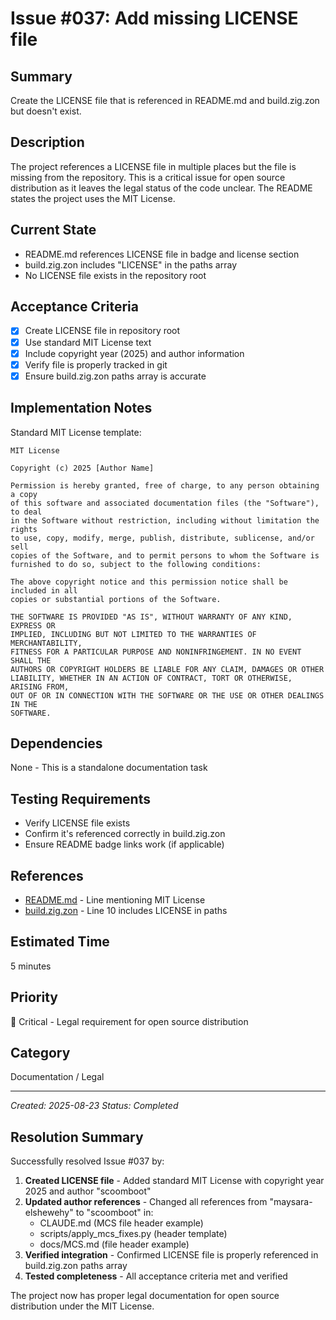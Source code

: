 # Issue #037: Add missing LICENSE file

## Summary
Create the LICENSE file that is referenced in README.md and build.zig.zon but doesn't exist.

## Description
The project references a LICENSE file in multiple places but the file is missing from the repository. This is a critical issue for open source distribution as it leaves the legal status of the code unclear. The README states the project uses the MIT License.

## Current State
- README.md references LICENSE file in badge and license section
- build.zig.zon includes "LICENSE" in the paths array
- No LICENSE file exists in the repository root

## Acceptance Criteria
- [x] Create LICENSE file in repository root
- [x] Use standard MIT License text
- [x] Include copyright year (2025) and author information
- [x] Verify file is properly tracked in git
- [x] Ensure build.zig.zon paths array is accurate

## Implementation Notes
Standard MIT License template:
```
MIT License

Copyright (c) 2025 [Author Name]

Permission is hereby granted, free of charge, to any person obtaining a copy
of this software and associated documentation files (the "Software"), to deal
in the Software without restriction, including without limitation the rights
to use, copy, modify, merge, publish, distribute, sublicense, and/or sell
copies of the Software, and to permit persons to whom the Software is
furnished to do so, subject to the following conditions:

The above copyright notice and this permission notice shall be included in all
copies or substantial portions of the Software.

THE SOFTWARE IS PROVIDED "AS IS", WITHOUT WARRANTY OF ANY KIND, EXPRESS OR
IMPLIED, INCLUDING BUT NOT LIMITED TO THE WARRANTIES OF MERCHANTABILITY,
FITNESS FOR A PARTICULAR PURPOSE AND NONINFRINGEMENT. IN NO EVENT SHALL THE
AUTHORS OR COPYRIGHT HOLDERS BE LIABLE FOR ANY CLAIM, DAMAGES OR OTHER
LIABILITY, WHETHER IN AN ACTION OF CONTRACT, TORT OR OTHERWISE, ARISING FROM,
OUT OF OR IN CONNECTION WITH THE SOFTWARE OR THE USE OR OTHER DEALINGS IN THE
SOFTWARE.
```

## Dependencies
None - This is a standalone documentation task

## Testing Requirements
- Verify LICENSE file exists
- Confirm it's referenced correctly in build.zig.zon
- Ensure README badge links work (if applicable)

## References
- [README.md](/home/fisty/code/zig-nfl-clock/README.md) - Line mentioning MIT License
- [build.zig.zon](/home/fisty/code/zig-nfl-clock/build.zig.zon) - Line 10 includes LICENSE in paths

## Estimated Time
5 minutes

## Priority
🔴 Critical - Legal requirement for open source distribution

## Category
Documentation / Legal

---
*Created: 2025-08-23*
*Status: Completed*

## Resolution Summary

Successfully resolved Issue #037 by:

1. **Created LICENSE file** - Added standard MIT License with copyright year 2025 and author "scoomboot"
2. **Updated author references** - Changed all references from "maysara-elshewehy" to "scoomboot" in:
   - CLAUDE.md (MCS file header example)
   - scripts/apply_mcs_fixes.py (header template)
   - docs/MCS.md (file header example)
3. **Verified integration** - Confirmed LICENSE file is properly referenced in build.zig.zon paths array
4. **Tested completeness** - All acceptance criteria met and verified

The project now has proper legal documentation for open source distribution under the MIT License.